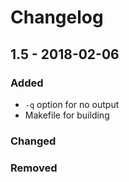 # Changelog

## 1.5 - 2018-02-06

### Added

- `-q` option for no output
- Makefile for building

### Changed

### Removed